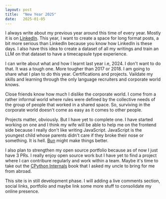 ```yaml
---
layout: post
title:  "New Year 2025"
date:   2025-01-05
---
```


I always write about my previous year around this time of every year. Mostly it is on [LinkedIn](https://www.linkedin.com/in/abdnafees/). This year, I want to create a space for long format posts, a bit more serious than LinkedIn because you know how LinkedIn is these days. I also have this idea to create a dataset of all my writings and train an LLM on that dataset to have a timecapsule type experience. 

I can write about what and how I learnt last year i.e, 2024. I don't want to do that. It was a tough one. More tougher than 2017 or 2018. I am going to share what I plan to do this year. Certifications and projects. Vaildate my skills and learning through the only language recruiters and corporate world knows.

Close friends know how much I dislike the corporate world. I come from a rather informal world where rules were defined by the collective needs of the group of people that worked in a shared space. So, surviving in the corporate world doesn't come as easy as it comes to other people. 

Projects matter, obviously. But I have yet to complete one. I have started working on one and I think my wife will be able to help me on the frontend side because I really don't like writing JavaScript. JavaScript is the youngest child whose parents didn't care if they broke their nose or something. It is hell. [Bun](https://bun.sh/) might make things better.

I also plan to strengthen my open source portfolio because as of now I just have 3 PRs. I really enjoy open source work but I have yet to find a project where I can contribure regularly and work within a team. Maybe it's time to take out the [CPython Internals](https://realpython.com/products/cpython-internals-book/) book that I asked my uncle to bring for me from abroad.

This site is in still development phase. I will adding a live comments section, social links, portfolio and maybe link some more stuff to consolidate my online presence.